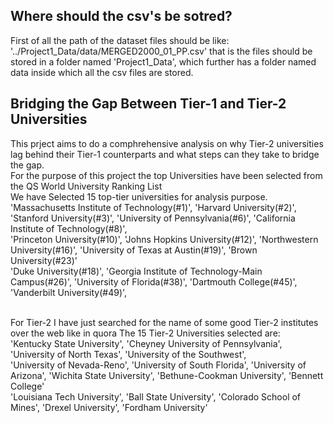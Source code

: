 <h2>Where should the csv's be sotred?</h2>
First of all the path of the dataset files should be like:
'../Project1_Data/data/MERGED2000_01_PP.csv'
that is the files should be stored in a folder named 'Project1_Data', which further has a folder named data inside which all the csv files are stored.

<h2>Bridging the Gap Between Tier-1 and Tier-2 Universities</h2>
This prject aims to do a comphrehensive analysis on why Tier-2 universities lag behind their Tier-1 counterparts and what steps can they take to bridge the gap.
<br>
For the purpose of this project the top Universities have been selected from the QS World University Ranking List<br>
We have Selected 15 top-tier universities for analysis purpose.<br>
'Massachusetts Institute of Technology(#1)', 'Harvard University(#2)', 'Stanford University(#3)', 'University of Pennsylvania(#6)', 'California Institute of Technology(#8)', <br>
'Princeton University(#10)', 'Johns Hopkins University(#12)', 'Northwestern University(#16)', 'University of Texas at Austin(#19)', 'Brown University(#23)'<br>
'Duke University(#18)', 'Georgia Institute of Technology-Main Campus(#26)', 'University of Florida(#38)', 'Dartmouth College(#45)', 'Vanderbilt University(#49)', <br><br>

For Tier-2 I have just searched for the name of some good Tier-2 institutes over the web like in quora
The 15 Tier-2 Universities selected are:<br>
'Kentucky State University', 'Cheyney University of Pennsylvania', 'University of North Texas', 'University of the Southwest',<br>
'University of Nevada-Reno', 'University of South Florida', 'University of Arizona', 'Wichita State University', 'Bethune-Cookman University', 'Bennett College'<br>
'Louisiana Tech University', 'Ball State University', 'Colorado School of Mines', 'Drexel University', 'Fordham University'<br>
